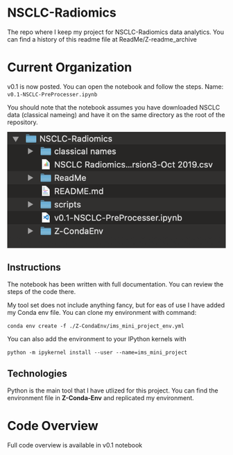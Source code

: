 # NSCLC-Radiomics
The repo where I keep my project for NSCLC-Radiomics data analytics. You can find a history of this readme file at ReadMe/Z-readme_archive

# Current Organization
v0.1 is now posted. You can open the notebook and follow the steps. Name: `v0.1-NSCLC-PreProcesser.ipynb`

You should note that the notebook assumes you have downloaded NSCLC data (classical nameing) and have it on the same directory as the root of the repository. 

![Folder Structure](folder_structure.png)

## Instructions
The notebook has been written with full documentation. You can review the steps of the code there. 

My tool set does not include anything fancy, but for eas of use I have added my Conda env file. 
You can clone my environment with command:
```
conda env create -f ./Z-CondaEnv/ims_mini_project_env.yml
```

You can also add the environment to your IPython kernels with
```
python -m ipykernel install --user --name=ims_mini_project
```

## Technologies
Python is the main tool that I have utlized for this project. You can find the environment file in **Z-Conda-Env** and replicated my environment. 

# Code Overview
Full code overview is available in v0.1 notebook
